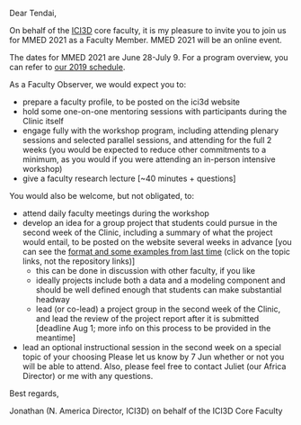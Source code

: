 Dear Tendai,

On behalf of the [ICI3D](https://www.ici3d.org/) core faculty, it is my pleasure to invite you to join us for MMED 2021 as a Faculty Member. MMED 2021 will be an online event. 

The dates for MMED 2021 are June 28-July 9. For a program overview, you can refer to [our 2019 schedule](http://www.ici3d.org/MMED/schedule/2019).  

As a Faculty Observer, we would expect you to:

* prepare a faculty profile, to be posted on the ici3d website
* hold some one-on-one mentoring sessions with participants during the Clinic itself
* engage fully with the workshop program, including attending plenary sessions and selected parallel sessions, and attending for the full 2 weeks (you would be expected to reduce other commitments to a minimum, as you would if you were attending an in-person intensive workshop)
* give a faculty research lecture [~40 minutes + questions]

You would also be welcome, but not obligated, to:

* attend daily faculty meetings during the workshop
* develop an idea for a group project that students could pursue in the second week of the Clinic, including a summary of what the project would entail, to be posted on the website several weeks in advance [you can see the [format and some examples from last time](http://www.ici3d.org/MMED/projects/2019) (click on the topic links, not the repository links)]
   * this can be done in discussion with other faculty, if you like
   * ideally projects include both a data and a modeling component and should be well defined enough that students can make substantial headway
	* lead (or co-lead) a project group in the second week of the Clinic, and lead the review of the project report after it is submitted [deadline Aug 1; more info on this process to be provided in the meantime]
* lead an optional instructional session in the second week on a special topic of your choosing
Please let us know by 7 Jun whether or not you will be able to attend. Also, please feel free to contact Juliet (our Africa Director) or me with any questions.

Best regards,


Jonathan (N. America Director, ICI3D) on behalf of the ICI3D Core Faculty


